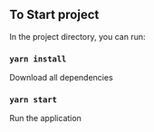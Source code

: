 

## To Start project

In the project directory, you can run:

### `yarn install`

Download all dependencies

### `yarn start`

Run the application

